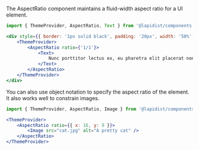 The AspectRatio component maintains a fluid-width aspect ratio for a UI element.

```jsx harmony
import { ThemeProvider, AspectRatio, Text } from '@lapidist/components';

<div style={{ border: '1px solid black', padding: '20px', width: '50%', margin: '0 auto' }}>
    <ThemeProvider>
        <AspectRatio ratio={'1/1'}>
            <Text>
                Nunc porttitor lectus ex, eu pharetra elit placerat non. Suspendisse nec ultrices augue, et varius velit. Vestibulum ante ipsum primis in faucibus orci luctus et ultrices posuere cubilia curae; Morbi sollicitudin sed turpis et vulputate. Nam consequat porttitor scelerisque. Nulla ultricies enim at eros accumsan interdum. Aenean egestas enim mi, nec tincidunt libero gravida et.
            </Text>
        </AspectRatio>
    </ThemeProvider>
</div>
```

You can also use object notation to specify the aspect ratio of the element. It also works well to constrain images.

```jsx harmony
import { ThemeProvider, AspectRatio, Image } from '@lapidist/components';

<ThemeProvider>
    <AspectRatio ratio={{ x: 16, y: 9 }}>
        <Image src="cat.jpg" alt="A pretty cat" />
    </AspectRatio>
</ThemeProvider>
```
